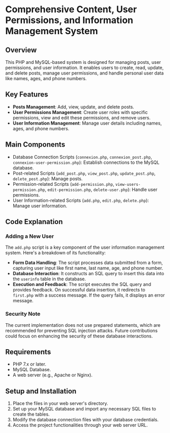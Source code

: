 # Comprehensive Content, User Permissions, and Information Management System

## Overview
This PHP and MySQL-based system is designed for managing posts, user permissions, and user information. It enables users to create, read, update, and delete posts, manage user permissions, and handle personal user data like names, ages, and phone numbers.

## Key Features
- **Posts Management**: Add, view, update, and delete posts.
- **User Permissions Management**: Create user roles with specific permissions, view and edit these permissions, and remove users.
- **User Information Management**: Manage user details including names, ages, and phone numbers.

## Main Components
- Database Connection Scripts (`connexion.php`, `connexion_post.php`, `connexion-user-permission.php`): Establish connections to the MySQL database.
- Post-related Scripts (`add_post.php`, `view_post.php`, `update_post.php`, `delete_post.php`): Manage posts.
- Permission-related Scripts (`add-permission.php`, `view-users-permission.php`, `edit-permission.php`, `delete-user.php`): Handle user permissions.
- User Information-related Scripts (`add.php`, `edit.php`, `delete.php`): Manage user information.

## Code Explanation
### Adding a New User
The `add.php` script is a key component of the user information management system. Here's a breakdown of its functionality:

- **Form Data Handling**: The script processes data submitted from a form, capturing user input like first name, last name, age, and phone number.
- **Database Interaction**: It constructs an SQL query to insert this data into the `userinfo` table in the database.
- **Execution and Feedback**: The script executes the SQL query and provides feedback. On successful data insertion, it redirects to `first.php` with a success message. If the query fails, it displays an error message.

### Security Note
The current implementation does not use prepared statements, which are recommended for preventing SQL injection attacks. Future contributions could focus on enhancing the security of these database interactions.

## Requirements
- PHP 7.x or later.
- MySQL Database.
- A web server (e.g., Apache or Nginx).

## Setup and Installation
1. Place the files in your web server's directory.
2. Set up your MySQL database and import any necessary SQL files to create the tables.
3. Modify the database connection files with your database credentials.
4. Access the project functionalities through your web server URL.
